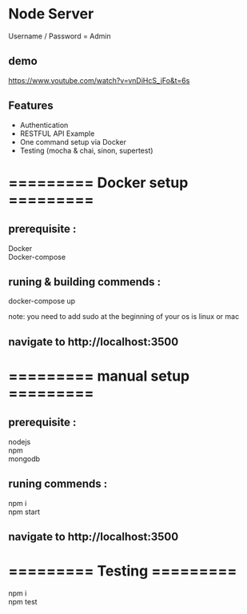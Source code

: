 # Node Server

Username / Password = Admin

## demo
https://www.youtube.com/watch?v=vnDiHcS_jFo&t=6s

## Features
  - Authentication  
  - RESTFUL API Example  
  - One command setup via Docker   
  - Testing (mocha & chai, sinon, supertest)

# ========= Docker setup =========

## prerequisite :
  Docker  
  Docker-compose

## runing & building commends :
  docker-compose up
  
note: you need to add sudo at the beginning of your os is linux or mac

 ## navigate to http://localhost:3500


# ========= manual setup =========

## prerequisite :
  nodejs  
  npm  
  mongodb  

## runing commends :
  npm i   
  npm start
  
 ## navigate to http://localhost:3500

# ========= Testing =========
  npm i   
  npm test
